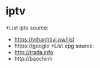 # iptv
+List iptv source:
- https://vthanhtivi.pw/list
- https://google
+Líst epg source:
- http://trada.ìnfo
- http://baochinh
